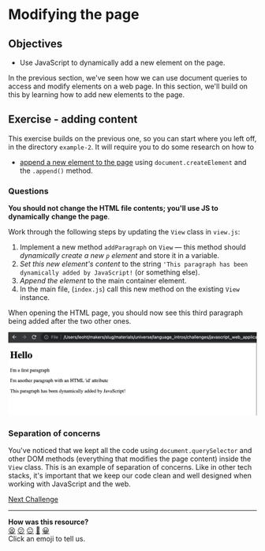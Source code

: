# Modifying the page

## Objectives

 * Use JavaScript to dynamically add a new element on the page.

In the previous section, we've seen how we can use document queries to access
and modify elements on a web page. In this section, we'll build on this by
learning how to add new elements to the page.

## Exercise - adding content

This exercise builds on the previous one, so you can start where you left off, in the directory `example-2`.
It will require you to do some research on how to
 * [append a new element to the
   page](https://developer.mozilla.org/en-US/docs/Web/API/Element/append#appending_an_element)
   using `document.createElement` and the `.append()` method.

### Questions

**You should not change the HTML file contents; you'll use JS to dynamically**
**change the page**.

Work through the following steps by updating the `View` class in `view.js`:

1. Implement a new method `addParagraph` on `View` — this method should *dynamically create a
   new `p` element* and store it in a variable.
2. *Set this new element's content* to the string `'This paragraph has been
   dynamically added by JavaScript!` (or something else).
3. *Append the element* to the main container element.
4. In the main file, (`index.js`) call this new method on the existing `View` instance.

When opening the HTML page, you should now see this third paragraph being added
after the two other ones.

![A third paragraph has been added](./resources/dom-append-1.png)

### Separation of concerns

You've noticed that we kept all the code using `document.querySelector` and
other DOM methods (everything that modifies the page content) inside the `View`
class. This is an example of separation of concerns. Like in other tech stacks,
it's important that we keep our code clean and well designed when working with
JavaScript and the web.

[Next Challenge](08_testing_page_content.md)

<!-- BEGIN GENERATED SECTION DO NOT EDIT -->

---

**How was this resource?**  
[😫](https://airtable.com/shrUJ3t7KLMqVRFKR?prefill_Repository=makersacademy/javascript-web-applications&prefill_File=contents/07_modifying_the_page.md&prefill_Sentiment=😫) [😕](https://airtable.com/shrUJ3t7KLMqVRFKR?prefill_Repository=makersacademy/javascript-web-applications&prefill_File=contents/07_modifying_the_page.md&prefill_Sentiment=😕) [😐](https://airtable.com/shrUJ3t7KLMqVRFKR?prefill_Repository=makersacademy/javascript-web-applications&prefill_File=contents/07_modifying_the_page.md&prefill_Sentiment=😐) [🙂](https://airtable.com/shrUJ3t7KLMqVRFKR?prefill_Repository=makersacademy/javascript-web-applications&prefill_File=contents/07_modifying_the_page.md&prefill_Sentiment=🙂) [😀](https://airtable.com/shrUJ3t7KLMqVRFKR?prefill_Repository=makersacademy/javascript-web-applications&prefill_File=contents/07_modifying_the_page.md&prefill_Sentiment=😀)  
Click an emoji to tell us.

<!-- END GENERATED SECTION DO NOT EDIT -->
